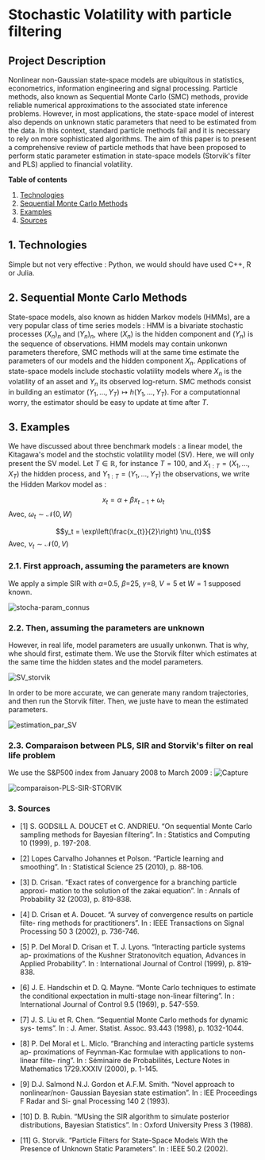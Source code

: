 # Stochastic Volatility with particle filtering

## Project Description

Nonlinear non-Gaussian state-space models are ubiquitous in statistics, econometrics, information engineering and signal processing. Particle methods, also known as Sequential Monte Carlo (SMC) methods, provide reliable numerical approximations to the associated state inference problems. However, in most applications, the state-space model of interest also depends on unknown static parameters that need to be estimated from the data. In this context, standard particle methods fail and it is necessary to rely on more sophisticated algorithms. The aim of this paper is to present a comprehensive review of particle methods that have been proposed to perform static parameter estimation in state-space models (Storvik's filter and PLS) applied to financial volatility. 

**Table of contents**
1. [Technologies](#technologies)
2. [Sequential Monte Carlo Methods](#SMC)
3. [Examples](#examples)
4. [Sources](#sources)


## 1. Technologies 

Simple but not very effective : Python, we would should have used C++, R or Julia.

## 2. Sequential Monte Carlo Methods

State-space models, also known as hidden Markov models (HMMs), are a very popular class of time series models : HMM is a bivariate stochastic processes $(X_n)_n$ and $(Y_n)_n$, where $(X_n)$  is the hidden component and $(Y_n)$  is the sequence of observations. HMM models may contain unkonwn parameters therefore, SMC methods will at the same time estimate the parameters of our models and the hidden component $X_n$. Applications of state-space models include stochastic volatility models where $X_n$ is the volatility of an asset and $Y_n$ its observed log-return. SMC methods consist in building an estimator $\left( Y_1,...,Y_T \right) \mapsto h \left( Y_1,...,Y_T \right)$. For a computationnal worry, the estimator should be easy to update at time after $T$.


## 3. Examples 

We have discussed about three benchmark models : a linear model, the Kitagawa's model and the stochstic volatility model (SV). Here, we will only present the SV model. Let $T \in \mathbb{R}$, for instance $T=100$, and $X_{1:T} = \left( X_1,...,X_T \right)$ the hidden process, and $Y_{1:T} = \left( Y_1,...,Y_T \right)$ the observations, we write the Hidden Markov model as :

$$x_{t} = \alpha + \beta x_{t-1}+\omega_{t}$$
Avec, $\omega_t \sim \mathcal{N}(0,W)$

$$y_t = \exp\left(\frac{x_{t}}{2}\right) \nu_{t}$$
Avec, $\nu_t \sim \mathcal{N}(0,V)$

### 2.1. First approach, assuming the parameters are known

We apply a simple SIR with $\alpha$=0.5, $\beta$=25, $\gamma$=8, $V=5$ et $W=1$ supposed known.

![stocha-param_connus](https://github.com/SarcasticMatrix/Stochastic-Volatility-with-particle-filtering/assets/94806199/c61e594c-379f-4cf4-9906-5412fec14a56)

### 2.2. Then, assuming the parameters are unknown

However, in real life, model parameters are usually unkonwn. That is why, whe should first, estimate them. We use the Storvik filter which estimates at the same time the hidden states and the model parameters.

![SV_storvik](https://github.com/SarcasticMatrix/Stochastic-Volatility-with-particle-filtering/assets/94806199/172931f6-f8e7-438b-a0da-80f0916e6774)

In order to be more accurate, we can generate many random trajectories, and then run the Storvik filter. Then, we juste have to mean the estimated parameters.

![estimation_par_SV](https://github.com/SarcasticMatrix/Stochastic-Volatility-with-particle-filtering/assets/94806199/feb1269e-76c9-4c9c-bf2f-efcce9a7175f)

### 2.3. Comparaison between PLS, SIR and Storvik's filter on real life problem

We use the S&P500 index from January 2008 to March 2009 : 
![Capture](https://github.com/SarcasticMatrix/Stochastic-Volatility-with-particle-filtering/assets/94806199/79136f30-3d84-4607-b4a6-8830c75d5453)


![comparaison-PLS-SIR-STORVIK](https://github.com/SarcasticMatrix/Stochastic-Volatility-with-particle-filtering/assets/94806199/6e573136-db0a-439f-9645-98915e31b394)

### 3. Sources

* [1] S. GODSILL A. DOUCET et C. ANDRIEU. “On sequential Monte Carlo sampling methods for Bayesian filtering”. In : Statistics and Computing 10 (1999), p. 197-208.

* [2] Lopes Carvalho Johannes et Polson. “Particle learning and smoothing”. In : Statistical Science 25 (2010), p. 88-106.

* [3] D. Crisan. “Exact rates of convergence for a branching particle approxi- mation to the solution of the zakai equation”. In : Annals of Probability 32 (2003), p. 819-838.

* [4] D. Crisan et A. Doucet. “A survey of convergence results on particle filte- ring methods for practitioners”. In : IEEE Transactions on Signal Processing 50 3 (2002), p. 736-746.

* [5] P. Del Moral D. Crisan et T. J. Lyons. “Interacting particle systems ap- proximations of the Kushner Stratonovitch equation, Advances in Applied Probability”. In : International Journal of Control (1999), p. 819-838.

* [6] J. E. Handschin et D. Q. Mayne. “Monte Carlo techniques to estimate the conditional expectation in multi-stage non-linear filtering”. In : International Journal of Control 9.5 (1969), p. 547-559.

* [7] J. S. Liu et R. Chen. “Sequential Monte Carlo methods for dynamic sys- tems”. In : J. Amer. Statist. Assoc. 93.443 (1998), p. 1032-1044.

* [8] P. Del Moral et L. Miclo. “Branching and interacting particle systems ap- proximations of Feynman-Kac formulae with applications to non-linear filte- ring”. In : Séminaire de Probabilités, Lecture Notes in Mathematics 1729.XXXIV (2000), p. 1-145.

* [9] D.J. Salmond N.J. Gordon et A.F.M. Smith. “Novel approach to nonlinear/non- Gaussian Bayesian state estimation”. In : IEE Proceedings F Radar and Si- gnal Processing 140 2 (1993).

* [10] D. B. Rubin. “MUsing the SIR algorithm to simulate posterior distributions, Bayesian Statistics”. In : Oxford University Press 3 (1988).

* [11] G. Storvik. “Particle Filters for State-Space Models With the Presence of Unknown Static Parameters”. In : IEEE 50.2 (2002).
